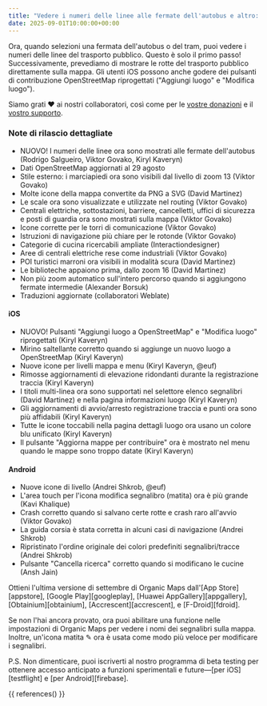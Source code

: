 ```yaml
---
title: "Vedere i numeri delle linee alle fermate dell'autobus e altro: Caratteristiche principali della versione di settembre"
date: 2025-09-01T10:00:00+00:00
---
```


Ora, quando selezioni una fermata dell'autobus o del tram, puoi vedere i numeri delle linee del trasporto pubblico. Questo è solo il primo passo! Successivamente, prevediamo di mostrare le rotte del trasporto pubblico direttamente sulla mappa. Gli utenti iOS possono anche godere dei pulsanti di contribuzione OpenStreetMap riprogettati ("Aggiungi luogo" e "Modifica luogo").

Siamo grati ❤️ ai nostri collaboratori, così come per le [vostre donazioni](@/donate/index.md) e il [vostro supporto](@/contribute/index.md).

### Note di rilascio dettagliate

- NUOVO! I numeri delle linee ora sono mostrati alle fermate dell'autobus (Rodrigo Salgueiro, Viktor Govako, Kiryl Kaveryn)
- Dati OpenStreetMap aggiornati al 29 agosto
- Stile esterno: i marciapiedi ora sono visibili dal livello di zoom 13 (Viktor Govako)
- Molte icone della mappa convertite da PNG a SVG (David Martinez)
- Le scale ora sono visualizzate e utilizzate nel routing (Viktor Govako)
- Centrali elettriche, sottostazioni, barriere, cancelletti, uffici di sicurezza e posti di guardia ora sono mostrati sulla mappa (Viktor Govako)
- Icone corrette per le torri di comunicazione (Viktor Govako)
- Istruzioni di navigazione più chiare per le rotonde (Viktor Govako)
- Categorie di cucina ricercabili ampliate (Interactiondesigner)
- Aree di centrali elettriche rese come industriali (Viktor Govako)
- POI turistici marroni ora visibili in modalità scura (David Martinez)
- Le biblioteche appaiono prima, dallo zoom 16 (David Martinez)
- Non più zoom automatico sull'intero percorso quando si aggiungono fermate intermedie (Alexander Borsuk)
- Traduzioni aggiornate (collaboratori Weblate)

#### iOS
- NUOVO! Pulsanti "Aggiungi luogo a OpenStreetMap" e "Modifica luogo" riprogettati (Kiryl Kaveryn)
- Mirino saltellante corretto quando si aggiunge un nuovo luogo a OpenStreetMap (Kiryl Kaveryn)
- Nuove icone per livelli mappa e menu (Kiryl Kaveryn, @euf)
- Rimosse aggiornamenti di elevazione ridondanti durante la registrazione traccia (Kiryl Kaveryn)
- I titoli multi-linea ora sono supportati nel selettore elenco segnalibri (David Martinez) e nella pagina informazioni luogo (Kiryl Kaveryn)
- Gli aggiornamenti di avvio/arresto registrazione traccia e punti ora sono più affidabili (Kiryl Kaveryn)
- Tutte le icone toccabili nella pagina dettagli luogo ora usano un colore blu unificato (Kiryl Kaveryn)
- Il pulsante "Aggiorna mappe per contribuire" ora è mostrato nel menu quando le mappe sono troppo datate (Kiryl Kaveryn)

#### Android
- Nuove icone di livello (Andrei Shkrob, @euf)
- L'area touch per l'icona modifica segnalibro (matita) ora è più grande (Kavi Khalique)
- Crash corretto quando si salvano certe rotte e crash raro all'avvio (Viktor Govako)
- La guida corsia è stata corretta in alcuni casi di navigazione (Andrei Shkrob)
- Ripristinato l'ordine originale dei colori predefiniti segnalibri/tracce (Andrei Shkrob)
- Pulsante "Cancella ricerca" corretto quando si modificano le cucine (Ansh Jain)

Ottieni l'ultima versione di settembre di Organic Maps dall'[App Store][appstore], [Google Play][googleplay], [Huawei AppGallery][appgallery], [Obtainium][obtainium], [Accrescent][accrescent], e [F-Droid][fdroid].

Se non l'hai ancora provato, ora puoi abilitare una funzione nelle impostazioni di Organic Maps per vedere i nomi dei segnalibri sulla mappa. Inoltre, un'icona matita ✎ ora è usata come modo più veloce per modificare i segnalibri.

P.S. Non dimenticare, puoi iscriverti al nostro programma di beta testing per ottenere accesso anticipato a funzioni sperimentali e future—[per iOS][testflight] e [per Android][firebase].

{{ references() }}
